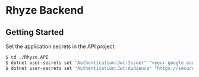 # Rhyze Backend

## Getting Started

Set the application secrets in the API project:

```bash
$ cd ./Rhyze.API
$ dotnet user-secrets set "Authentication:Jwt:Issuer" "<your google oauth2 app project name>"
$ dotnet user-secrets set "Authentication:Jwt:Audience" "https://securetoken.google.com/<your google oauth2 app project name>"
```